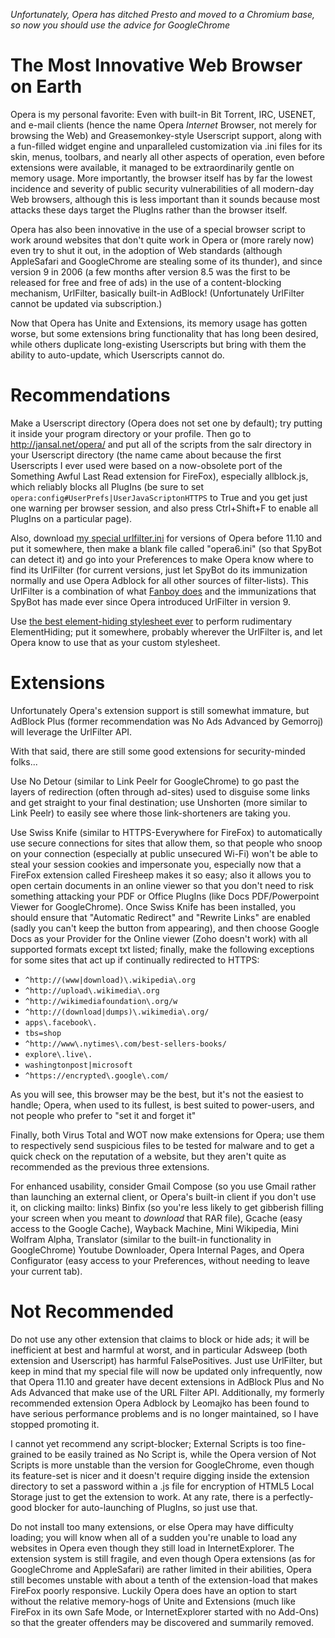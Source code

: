_Unfortunately, Opera has ditched Presto and moved to a Chromium base, so now you should use the advice for GoogleChrome_

# The Most Innovative Web Browser on Earth #
Opera is my personal favorite: Even with built-in Bit Torrent, IRC, USENET, and e-mail clients (hence the name Opera _Internet_ Browser, not merely for browsing the Web) and Greasemonkey-style Userscript support, along with a fun-filled widget engine and unparalleled customization via .ini files for its skin, menus, toolbars, and nearly all other aspects of operation, even before extensions were available, it managed to be extraordinarily gentle on memory usage. More importantly, the browser itself has by far the lowest incidence and severity of public security vulnerabilities of all modern-day Web browsers, although this is less important than it sounds because most attacks these days target the PlugIns rather than the browser itself.

Opera has also been innovative in the use of a special browser script to work around websites that don't quite work in Opera or (more rarely now) even try to shut it out, in the adoption of Web standards (although AppleSafari and GoogleChrome are stealing some of its thunder), and since version 9 in 2006 (a few months after version 8.5 was the first to be released for free and free of ads) in the use of a content-blocking mechanism, UrlFilter, basically built-in AdBlock! (Unfortunately UrlFilter cannot be updated via subscription.)

Now that Opera has Unite and Extensions, its memory usage has gotten worse, but some extensions bring functionality that has long been desired, while others duplicate long-existing Userscripts but bring with them the ability to auto-update, which Userscripts cannot do.

# Recommendations #
Make a Userscript directory (Opera does not set one by default); try putting it inside your program directory or your profile.
Then go to http://jansal.net/opera/ and put all of the scripts from the salr directory in your Userscript directory (the name came about because the first Userscripts I ever used were based on a now-obsolete port of the Something Awful Last Read extension for FireFox), especially allblock.js, which reliably blocks all PlugIns (be sure to set `opera:config#UserPrefs|UserJavaScriptonHTTPS` to True and you get just one warning per browser session, and also press Ctrl+Shift+F to enable all PlugIns on a particular page).

Also, download [my special urlfilter.ini](https://jansal.googlecode.com/svn/trunk/adblock/urlfilter.ini) for versions of Opera before 11.10 and put it somewhere, then make a blank file called "opera6.ini" (so that SpyBot can detect it) and go into your Preferences to make Opera know where to find its UrlFilter (for current versions, just let SpyBot do its immunization normally and use Opera Adblock for all other sources of filter-lists).
This UrlFilter is a combination of what [Fanboy does](https://secure.fanboy.co.nz/) and the immunizations that SpyBot has made ever since Opera introduced UrlFilter in version 9.

Use [the best element-hiding stylesheet ever](https://secure.fanboy.co.nz/opera/fanboy-adblocklist-elements-v4.css) to perform rudimentary ElementHiding; put it somewhere, probably wherever the UrlFilter is, and let Opera know to use that as your custom stylesheet.

# Extensions #
Unfortunately Opera's extension support is still somewhat immature, but AdBlock Plus (former recommendation was No Ads Advanced by Gemorroj) will leverage the UrlFilter API.

With that said, there are still some good extensions for security-minded folks...

Use No Detour (similar to Link Peelr for GoogleChrome) to go past the layers of redirection (often through ad-sites) used to disguise some links and get straight to your final destination; use Unshorten (more similar to Link Peelr) to easily see where those link-shorteners are taking you.

Use Swiss Knife (similar to HTTPS-Everywhere for FireFox) to automatically use secure connections for sites that allow them, so that people who snoop on your connection (especially at public unsecured Wi-Fi) won't be able to steal your session cookies and impersonate you, especially now that a FireFox extension called Firesheep makes it so easy; also it allows you to open certain documents in an online viewer so that you don't need to risk something attacking your PDF or Office PlugIns (like Docs PDF/Powerpoint Viewer for GoogleChrome).
Once Swiss Knife has been installed, you should ensure that "Automatic Redirect" and "Rewrite Links" are enabled (sadly you can't keep the button from appearing), and then choose Google Docs as your Provider for the Online viewer (Zoho doesn't work) with all supported formats except txt listed; finally, make the following exceptions for some sites that act up if continually redirected to HTTPS:
  * `^http://(www|download)\.wikipedia\.org`
  * `^http://upload\.wikimedia\.org`
  * `^http://wikimediafoundation\.org/w`
  * `^http://(download|dumps)\.wikimedia\.org/`
  * `apps\.facebook\.`
  * `tbs=shop`
  * `^http://www\.nytimes\.com/best-sellers-books/`
  * `explore\.live\.`
  * `washingtonpost|microsoft`
  * `^https://encrypted\.google\.com/`

As you will see, this browser may be the best, but it's not the easiest to handle; Opera, when used to its fullest, is best suited to power-users, and not people who prefer to "set it and forget it"

Finally, both Virus Total and WOT now make extensions for Opera; use them to respectively send suspicious files to be tested for malware and to get a quick check on the reputation of a website, but they aren't quite as recommended as the previous three extensions.

For enhanced usability, consider Gmail Compose (so you use Gmail rather than launching an external client, or Opera's built-in client if you don't use it, on clicking mailto: links) Binfix (so you're less likely to get gibberish filling your screen when you meant to _download_ that RAR file), Gcache (easy access to the Google Cache), Wayback Machine, Mini Wikipedia, Mini Wolfram Alpha, Translator (similar to the built-in functionality in GoogleChrome) Youtube Downloader, Opera Internal Pages, and Opera Configurator (easy access to your Preferences, without needing to leave your current tab).

# Not Recommended #
Do not use any other extension that claims to block or hide ads; it will be inefficient at best and harmful at worst, and in particular Adsweep (both extension and Userscript) has harmful FalsePositives. Just use UrlFilter, but keep in mind that my special file will now be updated only infrequently, now that Opera 11.10 and greater have decent extensions in AdBlock Plus and No Ads Advanced that make use of the URL Filter API.
Additionally, my formerly recommended extension Opera Adblock by Leomajko has been found to have serious performance problems and is no longer maintained, so I have stopped promoting it.

I cannot yet recommend any script-blocker; External Scripts is too fine-grained to be easily trained as No Script is, while the Opera version of Not Scripts is more unstable than the version for GoogleChrome, even though its feature-set is nicer and it doesn't require digging inside the extension directory to set a password within a .js file for encryption of HTML5 Local Storage just to get the extension to work. At any rate, there is a perfectly-good blocker for auto-launching of PlugIns, so just use that.

Do not install too many extensions, or else Opera may have difficulty loading; you will know when all of a sudden you're unable to load any websites in Opera even though they still load in InternetExplorer. The extension system is still fragile, and even though Opera extensions (as for GoogleChrome and AppleSafari) are rather limited in their abilities, Opera still becomes unstable with about a tenth of the extension-load that makes FireFox poorly responsive.
Luckily Opera does have an option to start without the relative memory-hogs of Unite and Extensions (much like FireFox in its own Safe Mode, or InternetExplorer started with no Add-Ons) so that the greater offenders may be discovered and summarily removed.